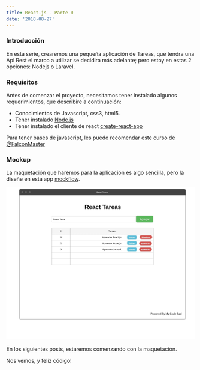 ```yaml
---
title: React.js - Parte 0
date: '2018-08-27'
---
```


### Introducción

En esta serie, crearemos una pequeña aplicación de Tareas, que tendra una Api Rest el marco a utilizar se decidira más adelante; pero estoy en estas 2 opciones: Nodejs o Laravel.

### Requisitos

Antes de comenzar el proyecto, necesitamos tener instalado algunos requerimientos, que describire a continuación:

- Conocimientos de Javascript, css3, html5.
- Tener instalado [Node.js](https://nodejs.org/es/)
- Tener instalado el cliente de react [create-react-app](https://github.com/facebook/create-react-app)

Para tener bases de javascript, les puedo recomendar este curso de [@FalconMaster](https://www.youtube.com/playlist?list=PLhSj3UTs2_yVC0iaCGf16glrrfXuiSd0G)

### Mockup

La maquetación que haremos para la aplicación es algo sencilla, pero la diseñe en esta app
[mockflow](https://mockflow.com/).

![react tareas app](./react-app-mockup.jpg)

En los siguientes posts, estaremos comenzando con la maquetación.

Nos vemos, y felíz código!
